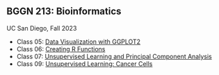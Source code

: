 ## BGGN 213: Bioinformatics

UC San Diego, Fall 2023

- Class 05: [Data Visualization with GGPLOT2](Lab5_IsaacChang.pdf)
- Class 06: [Creating R Functions](Lab6-IsaacChang.pdf)
- Class 07: [Unsupervised Learning and Principal Component Analysis](Lab7-IsaacChang.pdf)
- Class 09: [Unsupervised Learning: Cancer Cells](Class9.pdf)
